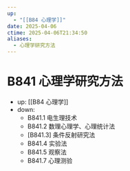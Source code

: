 ```yaml
---
up:
  - "[[B84 心理学]]"
date: 2025-04-06
ctime: 2025-04-06T21:34:50
aliases:
  - 心理学研究方法
---
```


# B841 心理学研究方法

- up: [[B84 心理学]]
- down:	
	- B841.1 电生理技术
	- B841.2 数理心理学、心理统计法
	- [B841.3] 条件反射研究法
	- B841.4 实验法
	- B841.5 观察法
	- B841.7 心理测验
	
